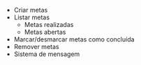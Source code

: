 - Criar metas
- Listar metas
    - Metas realizadas
    - Metas abertas
- Marcar/desmarcar metas como concluída
- Remover metas
- Sistema de mensagem